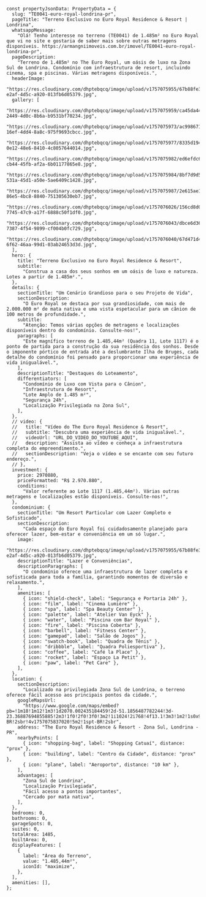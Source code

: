     const propertyJsonData: PropertyData = {
      slug: "TE0041-euro-royal-londrina-pr",
      pageTitle: "Terreno Exclusivo no Euro Royal Residence & Resort | Londrina",
      whatsappMessage:
        "Olá! Tenho interesse no terreno (TE0041) de 1.485m² no Euro Royal que vi no site e gostaria de saber mais sobre outras metragens disponíveis. https://armangniimoveis.com.br/imovel/TE0041-euro-royal-londrina-pr",
      pageDescription:
        "Terreno de 1.485m² no The Euro Royal, um oásis de luxo na Zona Sul de Londrina. Condomínio com infraestrutura de resort, incluindo cinema, spa e piscinas. Várias metragens disponíveis.",
      headerImage:
        "https://res.cloudinary.com/dhptebqcq/image/upload/v1757075955/67b88fe3-e2af-4d5c-a920-013fb6d05379.jpg",
      gallery: [
        "https://res.cloudinary.com/dhptebqcq/image/upload/v1757075959/ca45da44-2449-4d0c-8b6a-b9531bf70234.jpg",
        "https://res.cloudinary.com/dhptebqcq/image/upload/v1757075973/ac998671-16ef-4dd4-8a8c-975f9693cbcc.jpg",
        "https://res.cloudinary.com/dhptebqcq/image/upload/v1757075977/8335d194-0e12-48e6-8410-4c8057644014.jpg",
        "https://res.cloudinary.com/dhptebqcq/image/upload/v1757075982/ed6efdc6-cb44-45fb-af2a-6b01177865e8.jpg",
        "https://res.cloudinary.com/dhptebqcq/image/upload/v1757075984/8bf7d9d5-531a-45d1-a50e-5ae6409c1428.jpg",
        "https://res.cloudinary.com/dhptebqcq/image/upload/v1757075987/2e615ae1-86e5-4bc8-8840-751305630eb7.jpg",
        "https://res.cloudinary.com/dhptebqcq/image/upload/v1757076026/156cd8d0-7745-47c9-a17f-6888c50f1df0.jpg",
        "https://res.cloudinary.com/dhptebqcq/image/upload/v1757076043/dbce6d36-7387-4f54-9899-cf004b0fc729.jpg",
        "https://res.cloudinary.com/dhptebqcq/image/upload/v1757076040/67d471d4-6f62-46aa-99d1-03ab24653d3d.jpg",
      ],
      hero: {
        title: "Terreno Exclusivo no Euro Royal Residence & Resort",
        subtitle:
          "Construa a casa dos seus sonhos em um oásis de luxo e natureza. Lotes a partir de 1.485m².",
      },
      details: {
        sectionTitle: "Um Cenário Grandioso para o seu Projeto de Vida",
        sectionDescription:
          "O Euro Royal se destaca por sua grandiosidade, com mais de 2.000.000 m² de mata nativa e uma vista espetacular para um cânion de 100 metros de profundidade.",
        subtitle:
          "Atenção: Temos várias opções de metragens e localizações disponíveis dentro do condomínio. Consulte-nos!",
        paragraphs: [
          "Este magnífico terreno de 1.485,44m² (Quadra 11, Lote 1117) é o ponto de partida para a construção da sua residência dos sonhos. Desde o imponente pórtico de entrada até a deslumbrante Ilha de Bruges, cada detalhe do condomínio foi pensado para proporcionar uma experiência de vida inigualável.",
        ],
        descriptionTitle: "Destaques do Loteamento",
        differentiators: [
          "Condomínio de Luxo com Vista para o Cânion",
          "Infraestrutura de Resort",
          "Lote Amplo de 1.485 m²",
          "Segurança 24h",
          "Localização Privilegiada na Zona Sul",
        ],
      },
      // video: {
      //   title: "Vídeo do The Euro Royal Residence & Resort",
      //   subtitle: "Descubra uma experiência de vida inigualável.",
      //   videoUrl: "URL_DO_VIDEO_DO_YOUTUBE_AQUI",
      //   description: "Assista ao vídeo e conheça a infraestrutura completa do empreendimento.",
      //   sectionDescription: "Veja o vídeo e se encante com seu futuro endereço.",
      // },
      investment: {
        price: 2970880,
        priceFormatted: "R$ 2.970.880",
        conditions:
          "Valor referente ao Lote 1117 (1.485,44m²). Várias outras metragens e localizações estão disponíveis. Consulte-nos!",
      },
      condominium: {
        sectionTitle: "Um Resort Particular com Lazer Completo e Sofisticado",
        sectionDescription:
          "Cada espaço do Euro Royal foi cuidadosamente planejado para oferecer lazer, bem-estar e conveniência em um só lugar.",
        image:
          "https://res.cloudinary.com/dhptebqcq/image/upload/v1757075955/67b88fe3-e2af-4d5c-a920-013fb6d05379.jpg",
        descriptionTitle: "Lazer e Conveniências",
        descriptionParagraphs: [
          "O condomínio oferece uma infraestrutura de lazer completa e sofisticada para toda a família, garantindo momentos de diversão e relaxamento.",
        ],
        amenities: [
          { icon: "shield-check", label: "Segurança e Portaria 24h" },
          { icon: "film", label: "Cinema Lumière" },
          { icon: "spa", label: "Spa Beauty Center" },
          { icon: "palette", label: "Atelier Van Eyck" },
          { icon: "water", label: "Piscina com Bar Royal" },
          { icon: "fire", label: "Piscina Coberta" },
          { icon: "barbell", label: "Fitness Center" },
          { icon: "gamepad", label: "Salão de Jogos" },
          { icon: "swatch-book", label: "Quadra de Tênis" },
          { icon: "dribbble", label: "Quadra Poliesportiva" },
          { icon: "coffee", label: "Café la Place" },
          { icon: "rocket", label: "Espaço La Petit" },
          { icon: "paw", label: "Pet Care" },
        ],
      },
      location: {
        sectionDescription:
          "Localizado na privilegiada Zona Sul de Londrina, o terreno oferece fácil acesso aos principais pontos da cidade.",
        googleMapsUrl:
          "https://www.google.com/maps/embed?pb=!1m18!1m12!1m3!1d2070.002435184459!2d-51.1856487782244!3d-23.36887694855885!2m3!1f0!2f0!3f0!3m2!1i1024!2i768!4f13.1!3m3!1m2!1s0x94eb5ad806aaaaab%3A0xb45e24966128ad7f!2sThe%20Euro%20Royal%20Residence%20%26%20Resort!5e1!3m2!1spt-BR!2sbr!4v1757075837020!5m2!1spt-BR!2sbr",
        address: "The Euro Royal Residence & Resort - Zona Sul, Londrina - PR",
        nearbyPoints: [
          { icon: "shopping-bag", label: "Shopping Catuaí", distance: "prox" },
          { icon: "building", label: "Centro da Cidade", distance: "prox" },
          { icon: "plane", label: "Aeroporto", distance: "10 km" },
        ],
        advantages: [
          "Zona Sul de Londrina",
          "Localização Privilegiada",
          "Fácil acesso a pontos importantes",
          "Cercado por mata nativa",
        ],
      },
      bedrooms: 0,
      bathrooms: 0,
      garageSpots: 0,
      suites: 0,
      totalArea: 1485,
      builtArea: 0,
      displayFeatures: [
        {
          label: "Área do Terreno",
          value: "1.485,44m²",
          iconId: "maximize",
        },
      ],
      amenities: [],
    };
